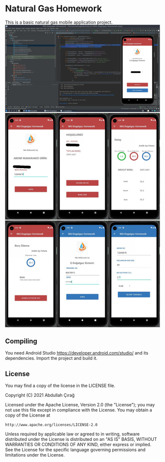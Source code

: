 # Natural Gas Homework
This is a basic natural gas mobile application project.
![Screenshot of the app and the working environment.](/screen1.jpg?raw=true "Screenshot")
![Screenshot of a few screens.](/screen2.jpg?raw=true "Screenshot #2")
![Screenshot of a few more screens.](/screen3.jpg?raw=true "Screenshot #3")

## Compiling
You need Android Studio <https://developer.android.com/studio/> and its  
dependencies. Import the project and build it.

## License
You may find a copy of the license in the LICENSE file.

Copyright (C) 2021 Abdullah Çırağ

Licensed under the Apache License, Version 2.0 (the "License");
you may not use this file except in compliance with the License.
You may obtain a copy of the License at

    http://www.apache.org/licenses/LICENSE-2.0

Unless required by applicable law or agreed to in writing, software
distributed under the License is distributed on an "AS IS" BASIS,
WITHOUT WARRANTIES OR CONDITIONS OF ANY KIND, either express or implied.
See the License for the specific language governing permissions and
limitations under the License.
